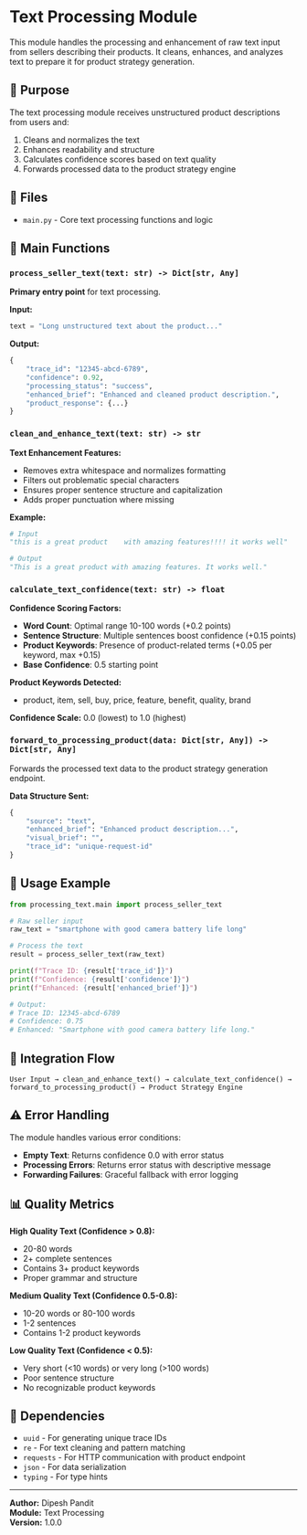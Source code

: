 # Text Processing Module

This module handles the processing and enhancement of raw text input from sellers describing their products. It cleans, enhances, and analyzes text to prepare it for product strategy generation.

## 🎯 Purpose

The text processing module receives unstructured product descriptions from users and:
1. Cleans and normalizes the text
2. Enhances readability and structure
3. Calculates confidence scores based on text quality
4. Forwards processed data to the product strategy engine

## 📁 Files

- `main.py` - Core text processing functions and logic

## 🔧 Main Functions

### `process_seller_text(text: str) -> Dict[str, Any]`

**Primary entry point** for text processing.

**Input:**
```python
text = "Long unstructured text about the product..."
```

**Output:**
```python
{
    "trace_id": "12345-abcd-6789",
    "confidence": 0.92,
    "processing_status": "success",
    "enhanced_brief": "Enhanced and cleaned product description.",
    "product_response": {...}
}
```

### `clean_and_enhance_text(text: str) -> str`

**Text Enhancement Features:**
- Removes extra whitespace and normalizes formatting
- Filters out problematic special characters
- Ensures proper sentence structure and capitalization
- Adds proper punctuation where missing

**Example:**
```python
# Input
"this is a great product    with amazing features!!!! it works well"

# Output
"This is a great product with amazing features. It works well."
```

### `calculate_text_confidence(text: str) -> float`

**Confidence Scoring Factors:**
- **Word Count**: Optimal range 10-100 words (+0.2 points)
- **Sentence Structure**: Multiple sentences boost confidence (+0.15 points)
- **Product Keywords**: Presence of product-related terms (+0.05 per keyword, max +0.15)
- **Base Confidence**: 0.5 starting point

**Product Keywords Detected:**
- product, item, sell, buy, price, feature, benefit, quality, brand

**Confidence Scale:** 0.0 (lowest) to 1.0 (highest)

### `forward_to_processing_product(data: Dict[str, Any]) -> Dict[str, Any]`

Forwards the processed text data to the product strategy generation endpoint.

**Data Structure Sent:**
```python
{
    "source": "text",
    "enhanced_brief": "Enhanced product description...",
    "visual_brief": "",
    "trace_id": "unique-request-id"
}
```

## 🚀 Usage Example

```python
from processing_text.main import process_seller_text

# Raw seller input
raw_text = "smartphone with good camera battery life long"

# Process the text
result = process_seller_text(raw_text)

print(f"Trace ID: {result['trace_id']}")
print(f"Confidence: {result['confidence']}")
print(f"Enhanced: {result['enhanced_brief']}")

# Output:
# Trace ID: 12345-abcd-6789
# Confidence: 0.75
# Enhanced: "Smartphone with good camera battery life long."
```

## 🔄 Integration Flow

```
User Input → clean_and_enhance_text() → calculate_text_confidence() → forward_to_processing_product() → Product Strategy Engine
```

## ⚠️ Error Handling

The module handles various error conditions:
- **Empty Text**: Returns confidence 0.0 with error status
- **Processing Errors**: Returns error status with descriptive message
- **Forwarding Failures**: Graceful fallback with error logging

## 📊 Quality Metrics

**High Quality Text (Confidence > 0.8):**
- 20-80 words
- 2+ complete sentences
- Contains 3+ product keywords
- Proper grammar and structure

**Medium Quality Text (Confidence 0.5-0.8):**
- 10-20 words or 80-100 words
- 1-2 sentences
- Contains 1-2 product keywords

**Low Quality Text (Confidence < 0.5):**
- Very short (<10 words) or very long (>100 words)
- Poor sentence structure
- No recognizable product keywords

## 🔧 Dependencies

- `uuid` - For generating unique trace IDs
- `re` - For text cleaning and pattern matching
- `requests` - For HTTP communication with product endpoint
- `json` - For data serialization
- `typing` - For type hints

---

**Author:** Dipesh Pandit  
**Module:** Text Processing  
**Version:** 1.0.0